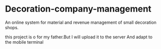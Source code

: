 # Decoration-company-management
An online system for material and revenue management of small decoration shops. 

this project is o for my father.But I will upload it to the server And adapt to the mobile terminal
